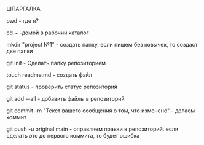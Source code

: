 
ШПАРГАЛКА

pwd - где я?

cd ~ -домой в рабочий каталог

mkdir "project №1" - создать папку, если пишем без ковычек, то создаст две папки

git init - Сделать папку репозиторием

touch readme.md - создать файл

git status - проверить статус репозитория

git add --all - добавить файлы в репозиторий

git commit -m "Текст вашего сообщения о том, что изменено" - делаем коммит

git push -u original main - оправляем правки в репозиторий. если сделать это до первого коммита, то будет ошибка







